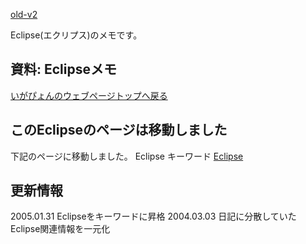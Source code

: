 [old-v2](memoeclipse-orig.html)

Eclipse(エクリプス)のメモです。

## 資料: Eclipseメモ




[いがぴょんのウェブページトップへ戻る](../../index.html)





## このEclipseのページは移動しました


下記のページに移動しました。
Eclipse キーワード
  [Eclipse](http://www.igapyon.jp/igapyon/diary/keyword/eclipse.html)


## 更新情報

2005.01.31 Eclipseをキーワードに昇格
  2004.03.03 日記に分散していた Eclipse関連情報を一元化

